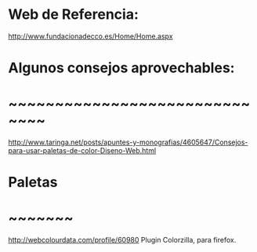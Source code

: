 # Web de Referencia:
http://www.fundacionadecco.es/Home/Home.aspx

# Algunos consejos aprovechables:
# ~~~~~~~~~~~~~~~~~~~~~~~~~~~~~~
http://www.taringa.net/posts/apuntes-y-monografias/4605647/Consejos-para-usar-paletas-de-color-Diseno-Web.html

# Paletas
# ~~~~~~~
http://webcolourdata.com/profile/60980
Plugin Colorzilla, para firefox.

